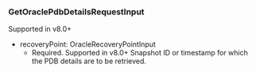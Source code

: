 ### GetOraclePdbDetailsRequestInput
Supported in v8.0+

- recoveryPoint: OracleRecoveryPointInput
  - Required. Supported in v8.0+
      Snapshot ID or timestamp for which the PDB details are to be retrieved.
